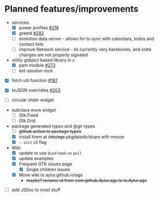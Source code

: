 # Planned features/improvements

- services
  - [x] power profiles [#218](https://github.com/Aylur/ags/pull/218)
  - [x] greetd [#282](https://github.com/Aylur/ags/pull/282)
  - [ ] evolution data server - allows for to sync with calendars, todos and contact lists
  - [ ] improve Network service - its currently very barebones, and state changes are not properly signaled

- utility gobject based library in c
  - [x] pam module [#273](https://github.com/Aylur/ags/pull/273)
  - [ ] ext-session-lock

- [x] fetch util function [#187](https://github.com/Aylur/ags/pull/187)
- [x] toJSON overridies [#203](https://github.com/Aylur/ags/pull/203)

- [ ] circular slider widget

- subclass more widget
  - [ ] Gtk.Fixed
  - [ ] Gtk.Grid

- package generated types and @gir types
  - [ ] ~~github action to package types~~
  - [x] install them at ~~/etc/ags~~ pkgdatadir/share with meson
  - [x] `--init` cli flag

- Wiki
  - [x] update to use `bind` `hook` `on` `poll`
  - [x] update examples
  - [x] Frequent GTK issues page
    - [x] Single children issues

  - [x] Move wiki to aylur.github.io/ags
    - ~~maybe? rename id from com.github.Aylur.ags to io.Aylur.ags~~

- [ ] add JSDoc to most stuff
